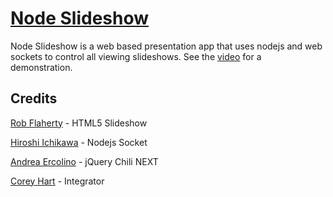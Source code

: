 [Node Slideshow](http://www.codenothing.com/archives/2010/node-slideshow/)
========================

Node Slideshow is a web based presentation app that uses nodejs and web sockets to control all viewing slideshows.
See the [video](http://www.youtube.com/watch?v=rSzyarICWiU) for a demonstration.


Credits
--------
[Rob Flaherty](http://www.ravelrumba.com/blog/html5-slideshow/) - HTML5 Slideshow

[Hiroshi Ichikawa](http://github.com/gimite/web-socket-js) - Nodejs Socket

[Andrea Ercolino](http://github.com/aercolino/Chili) - jQuery Chili NEXT

[Corey Hart](http://www.codenothing.com) - Integrator
